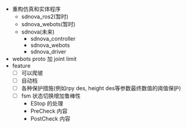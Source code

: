 - 重构仿真和实体程序
  - sdnova_ros2(暂时)
  - sdnova_webots(暂时)
  - sdnova(未来)
    - sdnova_controller
    - sdnova_webots
    - sdnova_driver
- webots proto 加 joint limit
- feature
  - [ ] 可以爬坡
  - [ ] 自动档
  - [ ] 各种保护措施(例如rpy des, height des等参数最终数值的阈值保护)
  - [ ] fsm 状态切换增加鲁棒性
    - EStop 的处理
    - PreCheck 内容
    - PostCheck 内容
